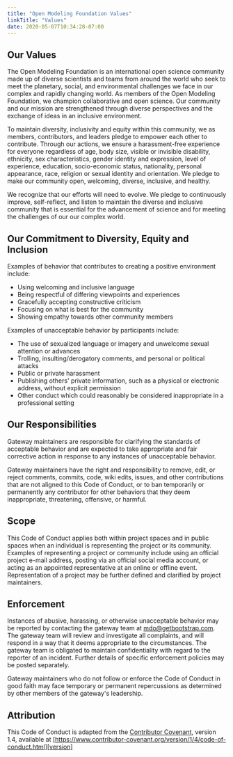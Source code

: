 ```yaml
---
title: "Open Modeling Foundation Values"
linkTitle: "Values"
date: 2020-05-07T10:34:28-07:00
---
```


## Our Values

The Open Modeling Foundation is an international open science community made up of diverse scientists and teams from around the world who seek to meet the planetary, social, and environmental challenges we face in our complex and rapidly changing world. As members of the Open Modeling Foundation, we champion collaborative and open science. Our community and our mission are strengthened through diverse perspectives and the exchange of ideas in an inclusive environment.

To maintain diversity, inclusivity and equity within this community, we as members, contributors, and leaders pledge to empower each other to contribute. Through our actions, we ensure a harassment-free experience for everyone regardless of age, body size, visible or invisible disability, ethnicity, sex characteristics, gender identity and expression, level of experience, education, socio-economic status, nationality, personal appearance, race, religion or sexual identity and orientation. We pledge to make our community open, welcoming, diverse, inclusive, and healthy.

We recognize that our efforts will need to evolve. We pledge to continuously improve, self-reflect, and listen to maintain the diverse and inclusive community that is essential for the advancement of science and for meeting the challenges of our our complex world.

## Our Commitment to Diversity, Equity and Inclusion

Examples of behavior that contributes to creating a positive environment include:

- Using welcoming and inclusive language
- Being respectful of differing viewpoints and experiences
- Gracefully accepting constructive criticism
- Focusing on what is best for the community
- Showing empathy towards other community members

Examples of unacceptable behavior by participants include:

- The use of sexualized language or imagery and unwelcome sexual attention or advances
- Trolling, insulting/derogatory comments, and personal or political attacks
- Public or private harassment
- Publishing others' private information, such as a physical or electronic address, without explicit permission
- Other conduct which could reasonably be considered inappropriate in a professional setting

## Our Responsibilities

Gateway maintainers are responsible for clarifying the standards of acceptable behavior and are expected to take appropriate and fair corrective action in response to any instances of unacceptable behavior.

Gateway maintainers have the right and responsibility to remove, edit, or reject comments, commits, code, wiki edits, issues, and other contributions that are not aligned to this Code of Conduct, or to ban temporarily or permanently any contributor for other behaviors that they deem inappropriate, threatening, offensive, or harmful.

## Scope

This Code of Conduct applies both within project spaces and in public spaces when an individual is representing the project or its community. Examples of representing a project or community include using an official project e-mail address, posting via an official social media account, or acting as an appointed representative at an online or offline event. Representation of a project may be further defined and clarified by project maintainers.

## Enforcement

Instances of abusive, harassing, or otherwise unacceptable behavior may be reported by contacting the gateway team at mdo@getbootstrap.com. The gateway team will review and investigate all complaints, and will respond in a way that it deems appropriate to the circumstances. The gateway team is obligated to maintain confidentiality with regard to the reporter of an incident. Further details of specific enforcement policies may be posted separately.

Gateway maintainers who do not follow or enforce the Code of Conduct in good faith may face temporary or permanent repercussions as determined by other members of the gateway's leadership.

## Attribution

This Code of Conduct is adapted from the [Contributor Covenant][homepage], version 1.4, available at [https://www.contributor-covenant.org/version/1/4/code-of-conduct.html][version]

[homepage]: https://www.contributor-covenant.org/
[version]: https://www.contributor-covenant.org/version/1/4/code-of-conduct.html
